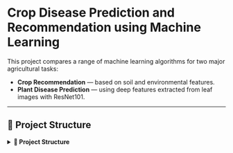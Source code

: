 


#  Crop Disease Prediction and Recommendation using Machine Learning

This project compares a range of machine learning algorithms for two major agricultural tasks:

- **Crop Recommendation** — based on soil and environmental features.
- **Plant Disease Prediction** — using deep features extracted from leaf images with ResNet101.

---

## 📁 Project Structure

<details> <summary><strong>📁 Project Structure</strong></summary>

Crop-Disease-ML/
├── catboost_info
│   ├── catboost_training.json
│   ├── learn
│   │   └── events.out.tfevents
│   ├── learn_error.tsv
│   ├── test
│   │   └── events.out.tfevents
│   ├── test_error.tsv
│   ├── time_left.tsv
│   └── tmp
├── code
│   ├── model
│   │   ├── code
│   │   │   ├── _eval.py
│   │   │   ├── adaboost.py
│   │   │   ├── bagging.py
│   │   │   ├── cat_boost_classifier.py
│   │   │   ├── decision_trees.py
│   │   │   ├── deeplearning.py
│   │   │   ├── gradiant_boosting.py
│   │   │   ├── knn.py
│   │   │   ├── logistic_regression.py
│   │   │   ├── naive_bayes.py
│   │   │   ├── neuralnet.py
│   │   │   ├── perceptron.py
│   │   │   ├── random_forest.py
│   │   │   ├── svm.py
│   │   │   └── xg_boost_classifier.py
│   │   └── trained_models
│   │       ├── adaboost.pkl
│   │       ├── bagging.pkl
│   │       ├── catboost_model.pkl
│   │       ├── decision_tree.pkl
│   │       ├── deep_learning_model.h5
│   │       ├── gradient_boosting.pkl
│   │       ├── knn.pkl
│   │       ├── logistic_regression.pkl
│   │       ├── naive_bayes.pkl
│   │       ├── neural_net.pkl
│   │       ├── perceptron.pkl
│   │       ├── random_forest.pkl
│   │       ├── svm.pkl
│   │       └── xgboost_model.pkl
│   ├── pre
│   │   └── pre.py
│   └── results
│       ├── catboost.png
│       └── xgboost.png
└── dataset
    └── features_with_labels.csv



---

## 🧪 ML Models Implemented

> Total: 13 classifiers

- Logistic Regression, Decision Tree, Random Forest, Naive Bayes
- Perceptron, K-Nearest Neighbors, SVM, Bagging, AdaBoost
- Gradient Boosting, XGBoost, CatBoost
- Deep Neural Network

---

## 🔍 Datasets Used

- **Crop Recommendation:** Soil and climate features (N, P, K, temp, humidity, pH, rainfall)
- **Disease Prediction:** Plant leaf images converted to feature vectors using **ResNet101**

---

## 🏆 Results Summary

| Task               | Best Model | Accuracy |
|--------------------|------------|----------|
| Crop Recommendation | Bagging    | 97.27%   |
| Disease Prediction  | XGBoost    | 91.4%    |

---

## ⚙️ Getting Started

### 1. Clone the Repository
```
git clone https://github.com/SwethaAyyappan/Crop-Disease-ML-Comparison.git
cd Crop-Disease-ML-Comparison
```


### 2. Install Dependencies
```
pip install -r requirements.txt

```


Preprocessing (ResNet Feature Extraction)
Before training disease classifiers:
```
python code/pre/pre.py

```
This script extracts deep features using ResNet101 and stores them in features.csv.

Training a Classifier
Example (Random Forest):
```
python code/model/code/random_forest.py

```
Each model has its own script inside code/model/code/.







